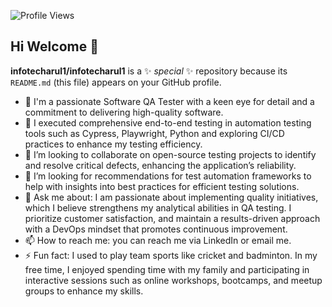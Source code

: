 ![Profile Views](https://komarev.com/ghpvc/?username=infotecharul1&label=Profile%20Views&color=blue&style=flat)

## Hi Welcome 👋

**infotecharul1/infotecharul1** is a ✨ _special_ ✨ repository because its `README.md` (this file) appears on your GitHub profile.

- 🔭 I'm a passionate Software QA Tester with a keen eye for detail and a commitment to delivering high-quality software.
- 🌱 I executed comprehensive end-to-end testing in automation testing tools such as Cypress, Playwright, Python and exploring CI/CD practices to enhance my testing efficiency.
- 👯 I’m looking to collaborate on open-source testing projects to identify and resolve critical defects, enhancing the application’s reliability.
- 🤔 I’m looking for recommendations for test automation frameworks to help with insights into best practices for efficient testing solutions.
- 💬 Ask me about: I am passionate about implementing quality initiatives, which I believe strengthens my analytical abilities in QA testing. I prioritize customer satisfaction, and maintain a results-driven approach with a DevOps mindset that promotes continuous improvement.
- 📫 How to reach me: you can reach me via LinkedIn or email me.
- ⚡ Fun fact: I used to play team sports like cricket and badminton. In my free time, I enjoyed spending time with my family and participating in interactive sessions such as online workshops, bootcamps, and meetup groups to enhance my skills.
